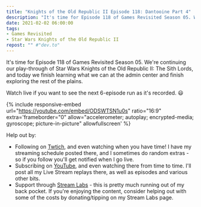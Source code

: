 ```yaml
---
title: "Knights of the Old Republic II Episode 118: Dantooine Part 4"
description: "It's time for Episode 118 of Games Revisited Season 05. We're continuing our play-through of Star Wars Knights of the Old Republic II: The Sith Lords, and today we finish learning what we can at the admin center and finish exploring the rest of the plains."
date: 2021-02-02 06:00:00
tags:
- Games Revisited
- Star Wars Knights of the Old Republic II
repost: "" #"dev.to"
---
```


It's time for Episode 118 of Games Revisited Season 05. We're continuing our play-through of Star Wars Knights of the Old Republic II: The Sith Lords, and today we finish learning what we can at the admin center and finish exploring the rest of the plains.

Watch live if you want to see the next 6-episode run as it's recorded. :smiley:
<!--more-->

{% include responsive-embed url="https://youtube.com/embed/ODSWTSN1u0s" ratio="16:9" extra='frameborder="0" allow="accelerometer; autoplay; encrypted-media; gyroscope; picture-in-picture" allowfullscreen' %}

Help out by:
 * Following on [Twtich](https://twitch.tv/AnonJr_Live), and even watching when you have time! I have my streaming schedule posted there, and I sometimes do random extras - so if you follow you'll get notified when I go live.
 * Subscribing on [YouTube](http://www.youtube.com/channel/UCXafqhKHbkSUIrq0LAuu0tw), and even watching there from time to time. I'll post all my Live Stream replays there, as well as episodes and various other bits.
 * Support through [Stream Labs](https://streamlabs.com/anonjr_live) - this is pretty much running out of my back pocket. If you're enjoying the content, consider helping out with some of the costs by donating/tipping on my Stream Labs page.